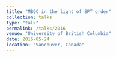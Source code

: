 ```yaml
---
title: "MBQC in the light of SPT order"
collection: talks
type: "talk"
permalink: /talks/2016
venue: "University of British Columbia"
date: 2016-05-24
location: "Vancouver, Canada"
---
```

